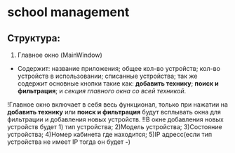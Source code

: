 # school management

## Структура:
1) Главное окно (MainWindow)
- Содержит: название приложения; общее кол-во устройств; кол-во устройств в использовании; списанные устройства; так же содержит основные кнопки такие как: **добавить технику**; **поиск и фильтрация**; и *секция главного окна со всей техникой*.

!Главное окно включает в себя весь функционал, только при нажатии на **добавить технику** или **поиск и фильтрация** будут всплывать окна для фильтрации и добавления новых устройств.
!!В окне добавления новых устройств будет 1) тип устройства; 2)Модель устройства; 3)Состояние устройства; 4)Номер кабинета где находится; 5)IP адресс(если тип устройства не имеет IP тогда он будет **-**) 
